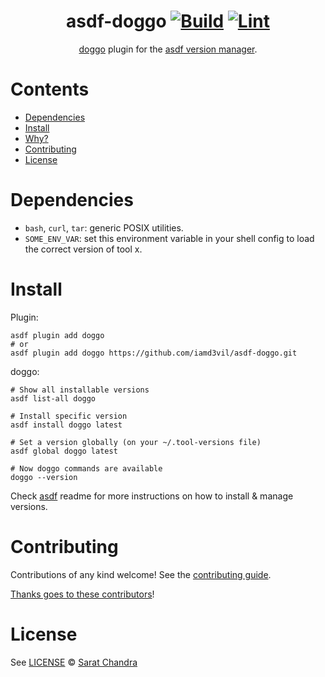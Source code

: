 <div align="center">

# asdf-doggo [![Build](https://github.com/iamd3vil/asdf-doggo/actions/workflows/build.yml/badge.svg)](https://github.com/iamd3vil/asdf-doggo/actions/workflows/build.yml) [![Lint](https://github.com/iamd3vil/asdf-doggo/actions/workflows/lint.yml/badge.svg)](https://github.com/iamd3vil/asdf-doggo/actions/workflows/lint.yml)

[doggo](https://github.com/mr-karan/doggo) plugin for the [asdf version manager](https://asdf-vm.com).

</div>

# Contents

- [Dependencies](#dependencies)
- [Install](#install)
- [Why?](#why)
- [Contributing](#contributing)
- [License](#license)

# Dependencies

- `bash`, `curl`, `tar`: generic POSIX utilities.
- `SOME_ENV_VAR`: set this environment variable in your shell config to load the correct version of tool x.

# Install

Plugin:

```shell
asdf plugin add doggo
# or
asdf plugin add doggo https://github.com/iamd3vil/asdf-doggo.git
```

doggo:

```shell
# Show all installable versions
asdf list-all doggo

# Install specific version
asdf install doggo latest

# Set a version globally (on your ~/.tool-versions file)
asdf global doggo latest

# Now doggo commands are available
doggo --version
```

Check [asdf](https://github.com/asdf-vm/asdf) readme for more instructions on how to
install & manage versions.

# Contributing

Contributions of any kind welcome! See the [contributing guide](contributing.md).

[Thanks goes to these contributors](https://github.com/iamd3vil/asdf-doggo/graphs/contributors)!

# License

See [LICENSE](LICENSE) © [Sarat Chandra](https://github.com/iamd3vil/)
